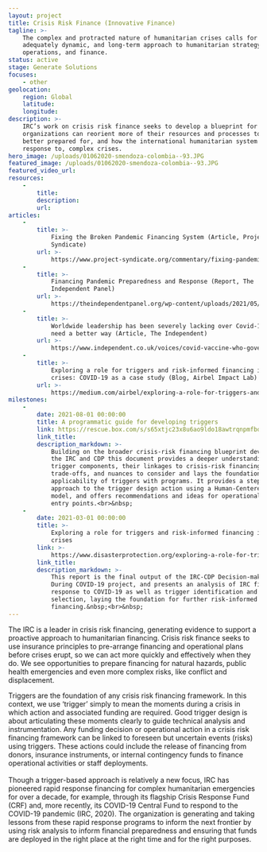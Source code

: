 ```yaml
---
layout: project
title: Crisis Risk Finance (Innovative Finance)
tagline: >-
    The complex and protracted nature of humanitarian crises calls for an
    adequately dynamic, and long-term approach to humanitarian strategy,
    operations, and finance.
status: active
stage: Generate Solutions
focuses:
    - other
geolocation:
    region: Global
    latitude:
    longitude:
description: >-
    IRC’s work on crisis risk finance seeks to develop a blueprint for how
    organizations can reorient more of their resources and processes to be
    better prepared for, and how the international humanitarian system finances
    response to, complex crises.
hero_image: /uploads/01062020-smendoza-colombia--93.JPG
featured_image: /uploads/01062020-smendoza-colombia--93.JPG
featured_video_url:
resources:
    -
        title:
        description:
        url:
articles:
    -
        title: >-
            Fixing the Broken Pandemic Financing System (Article, Project
            Syndicate)
        url: >-
            https://www.project-syndicate.org/commentary/fixing-pandemic-financing-system-by-david-miliband-et-al-2021-06
    -
        title: >-
            Financing Pandemic Preparedness and Response (Report, The
            Independent Panel)
        url: >-
            https://theindependentpanel.org/wp-content/uploads/2021/05/Background-Paper-14-Financing-Pandemic-Preparedness-and-Response.pdf
    -
        title: >-
            Worldwide leadership has been severely lacking over Covid-19 - we
            need a better way (Article, The Independent)
        url: >-
            https://www.independent.co.uk/voices/covid-vaccine-who-governments-un-b1853498.html
    -
        title: >-
            Exploring a role for triggers and risk-informed financing in complex
            crises: COVID-19 as a case study (Blog, Airbel Impact Lab)
        url: >-
            https://medium.com/airbel/exploring-a-role-for-triggers-and-risk-informed-financing-in-complex-crises-covid-19-case-study-d1d7ba1876ae
milestones:
    -
        date: 2021-08-01 00:00:00
        title: A programmatic guide for developing triggers
        link: https://rescue.box.com/s/s65xtjc23x8u6ao9ldo18awtrqnpmfbq
        link_title:
        description_markdown: >-
            Building on the broader crisis-risk financing blueprint developed by
            the IRC and CDP this document provides a deeper understanding of
            trigger components, their linkages to crisis-risk financing, the
            trade-offs, and nuances to consider and lays the foundation for
            applicability of triggers with programs. It provides a step-by-step
            approach to the trigger design action using a Human-Centered Design
            model, and offers recommendations and ideas for operationalization
            entry points.<br>&nbsp;
    -
        date: 2021-03-01 00:00:00
        title: >-
            Exploring a role for triggers and risk-informed financing in complex
            crises
        link: >-
            https://www.disasterprotection.org/exploring-a-role-for-triggers-risk-informed-financing
        link_title:
        description_markdown: >-
            This report is the final output of the IRC-CDP Decision-making
            During COVID-19 project, and presents an analysis of IRC financing
            response to COVID-19 as well as trigger identification and
            selection, laying the foundation for further risk-informed
            financing.&nbsp;<br>&nbsp;
---
```


The IRC is a leader in crisis risk financing, generating evidence to support a proactive approach to humanitarian financing. Crisis risk finance seeks to use insurance principles to pre-arrange financing and operational plans before crises erupt, so we can act more quickly and effectively when they do. We see opportunities to prepare financing for natural hazards, public health emergencies and even more complex risks, like conflict and displacement.&nbsp;

Triggers are the foundation of any crisis risk financing framework. In this context, we use ‘trigger’ simply to mean the moments during a crisis in which action and associated funding are required. Good trigger design is about articulating these moments clearly to guide technical analysis and instrumentation. Any funding decision or operational action in a crisis risk financing framework can be linked to foreseen but uncertain events (risks) using triggers. These actions could include the release of financing from donors, insurance instruments, or internal contingency funds to finance operational activities or staff deployments.<br>&nbsp; &nbsp; &nbsp; &nbsp;&nbsp; &nbsp; &nbsp; &nbsp;<br>Though a trigger-based approach is relatively a new focus, IRC has pioneered rapid response financing for complex humanitarian emergencies for over a decade, for example, through its flagship Crisis Response Fund (CRF) and, more recently, its COVID-19 Central Fund to respond to the COVID-19 pandemic (IRC, 2020). The organization is generating and taking lessons from these rapid response programs to inform the next frontier by using risk analysis to inform financial preparedness and ensuring that funds are deployed in the right place at the right time and for the right purposes.&nbsp;
